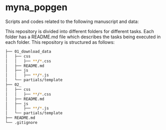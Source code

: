 # myna_popgen

Scripts and codes related to the following manuscript and data:

This repository is divided into different folders for different tasks. Each folder has a README.md file which describes the tasks being executed in each folder. This repository is structured as follows:

```bash
├── 01_download_data
│   ├── css
│   │   ├── **/*.css
│   ├── README.md
│   ├── js
│   │   ├── **/*.js
│   └── partials/template
├── 02_
│   ├── css
│   │   ├── **/*.css
│   ├── README.md
│   ├── js
│   │   ├── **/*.js
│   └── partials/template
├── README.md
└── .gitignore
```
